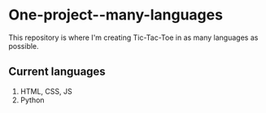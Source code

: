 # One-project--many-languages

This repository is where I'm creating Tic-Tac-Toe in as many languages as possible.

## Current languages
1) HTML, CSS, JS
1) Python